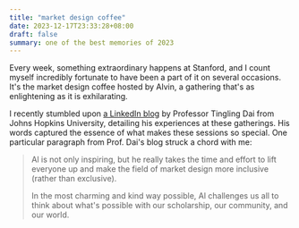 ```yaml
---
title: "market design coffee"
date: 2023-12-17T23:33:28+08:00
draft: false
summary: one of the best memories of 2023
---
```


Every week, something extraordinary happens at Stanford, and I count myself incredibly fortunate to have been a part of it on several occasions. It's the market design coffee hosted by Alvin, a gathering that's as enlightening as it is exhilarating.

I recently stumbled upon [a LinkedIn blog](https://www.linkedin.com/posts/tinglong_i-had-the-honor-of-spending-one-hour-with-activity-7136425246017884160-Xw_P?utm_source=share&utm_medium=member_desktop) by Professor Tingling Dai from Johns Hopkins University, detailing his experiences at these gatherings. His words captured the essence of what makes these sessions so special. One particular paragraph from Prof. Dai's blog struck a chord with me:

> Al is not only inspiring, but he really takes the time and effort to lift everyone up and make the field of market design more inclusive (rather than exclusive).
>
> In the most charming and kind way possible, Al challenges us all to think about what's possible with our scholarship, our community, and our world.

